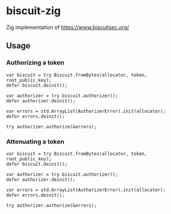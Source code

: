 # biscuit-zig

Zig implementation of https://www.biscuitsec.org/

## Usage

### Authorizing a token

```zig
var biscuit = try Biscuit.fromBytes(allocator, token, root_public_key);
defer biscuit.deinit();

var authorizer = try biscuit.authorizer();
defer authorizer.deinit();

var errors = std.ArrayList(AuthorizerError).init(allocator);
defer errors.deinit();

try authorizer.authorize(&errors);
```

### Attenuating a token

```zig
var biscuit = try Biscuit.fromBytes(allocator, token, root_public_key);
defer biscuit.deinit();

var authorizer = try biscuit.authorizer();
defer authorizer.deinit();

var errors = std.ArrayList(AuthorizerError).init(allocator);
defer errors.deinit();

try authorizer.authorize(&errors);
```
